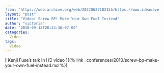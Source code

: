 ```yaml
---
from: "https://web.archive.org/web/20220627182155/https://www.ideawave.ca/video-screw-bp-make-your-own-fuel-instead/"
layout: "post"
title: "Video: Screw BP! Make Your Own Fuel Instead"
author: "victoria"
date: "2010-09-13T20:23:36-07:00"
categories:
  Video
tags: 
  Video
---
```


[ Kenji Fuse’s talk in HD video ]({% link _conferences/2010/screw-bp-make-your-own-fuel-instead.md %})
